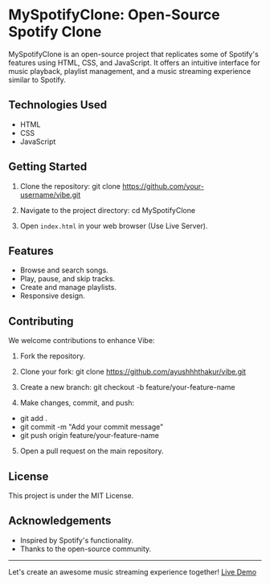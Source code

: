 # MySpotifyClone: Open-Source Spotify Clone

MySpotifyClone is an open-source project that replicates some of Spotify's features using HTML, CSS, and JavaScript. It offers an intuitive interface for music playback, playlist management, and a music streaming experience similar to Spotify.

## Technologies Used

- HTML
- CSS
- JavaScript

## Getting Started

1. Clone the repository:
git clone https://github.com/your-username/vibe.git


2. Navigate to the project directory:
cd MySpotifyClone


3. Open `index.html` in your web browser (Use Live Server).

## Features

- Browse and search songs.
- Play, pause, and skip tracks.
- Create and manage playlists.
- Responsive design.


## Contributing
We welcome contributions to enhance Vibe:

1. Fork the repository.

2. Clone your fork:
git clone https://github.com/ayushhhthakur/vibe.git


3. Create a new branch:
git checkout -b feature/your-feature-name


5. Make changes, commit, and push:
- git add .
- git commit -m "Add your commit message"
- git push origin feature/your-feature-name


5. Open a pull request on the main repository.

## License

This project is under the MIT License.

## Acknowledgements

- Inspired by Spotify's functionality.
- Thanks to the open-source community.

---

Let's create an awesome music streaming experience together! [Live Demo](https://playlists-spotify.netlify.app/)

